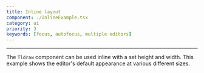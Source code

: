 ```yaml
---
title: Inline layout
component: ./InlineExample.tsx
category: ui
priority: 3
keywords: [focus, autofocus, multiple editors]
---
```


---

The `Tldraw` component can be used inline with a set height and width.
This example shows the editor's default appearance at various different sizes.

